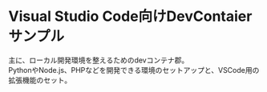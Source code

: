 # Visual Studio Code向けDevContaierサンプル

主に、ローカル開発環境を整えるためのdevコンテナ郡。<br>
PythonやNode.js、PHPなどを開発できる環境のセットアップと、VSCode用の拡張機能のセット。

